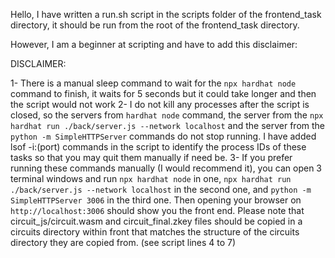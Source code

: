 Hello, I have written a run.sh script in the scripts folder of the frontend_task directory, it should be run from the root of the frontend_task directory.

However, I am a beginner at scripting and have to add this disclaimer:

DISCLAIMER:

  1- There is a manual sleep command to wait for the `npx hardhat node` command to finish, it waits for 5 seconds but it could take longer and then the script would not work
  2- I do not kill any processes after the script is closed, so the servers from `hardhat node` command, the server from the `npx hardhat run ./back/server.js --network localhost` and the server from the `python -m SimpleHTTPServer` commands do not stop running. I have added lsof -i:(port) commands in the script to identify the process IDs of these tasks so that you may quit them manually if need be.
  3- If you prefer running these commands manually (I would recommend it), you can open 3 terminal windows and run `npx hardhat node` in one, `npx hardhat run ./back/server.js --network localhost` in the second one, and `python -m SimpleHTTPServer 3006` in the third one. Then opening your browser on `http://localhost:3006` should show you the front end. Please note that circuit_js/circuit.wasm and circuit_final.zkey files should be copied in a circuits directory within front that matches the structure of the circuits directory they are copied from. (see script lines 4 to 7)
